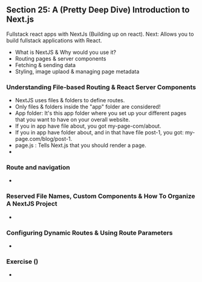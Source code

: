 ## Section 25: A (Pretty Deep Dive) Introduction to Next.js

Fullstack react apps with NextJs (Building up on react). Next: Allows you to build fullstack applications with React.

- What is NextJS & Why would you use it?
- Routing pages & server components
- Fetching & sending data
- Styling, image uplaod & managing page metadata

### Understanding File-based Routing & React Server Components

- NextJS uses files & folders to define routes.
- Only files & folders inside the "app" folder are considered!
- App folder: It's this app folder where you set up your different pages that you want to have on your overall website.
- If you in app have file about, you got my-page-com/about.
- If you in app have folder about, and in that have file post-1, you got: my-page.com/blog/post-1.
- page.js : Tells Next.js that you should render a page. 
- 

### Route and navigation

-

### Reserved File Names, Custom Components & How To Organize A NextJS Project

-

### Configuring Dynamic Routes & Using Route Parameters

-

### Exercise ()

-
